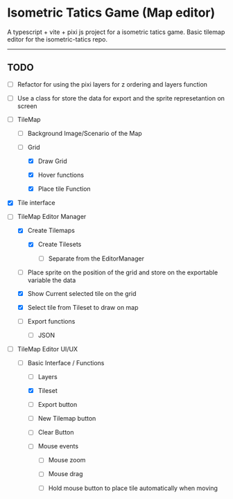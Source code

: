 # Isometric Tatics Game (Map editor)

A typescript + vite + pixi js project for a isometric tatics game. Basic tilemap editor for the isometric-tatics repo.

---

## TODO

- [ ] Refactor for using the pixi layers for z ordering and layers function

- [ ] Use a class for store the data for export and the sprite represetantion on screen

- [ ] TileMap
  
  - [ ] Background Image/Scenario of the Map
  
  - [ ] Grid
    
    - [x] Draw Grid 
    
    - [x] Hover functions
    
    - [x] Place tile Function

- [x] Tile interface

- [ ] TileMap Editor Manager
  
  - [x] Create Tilemaps
    
    - [x] Create Tilesets
      
      - [ ] Separate from the EditorManager
  
  - [ ] Place sprite on the position of the grid and store on the exportable variable the data
  
  - [x] Show Current selected tile on the grid
  
  - [x] Select tile from Tileset to draw on map
  
  - [ ] Export functions
    
    - [ ] JSON

- [ ] TileMap Editor UI/UX
  
  - [ ] Basic Interface / Functions
    
    - [ ] Layers
    
    - [x] Tileset
    
    - [ ] Export button
    
    - [ ] New Tilemap button
    
    - [ ] Clear Button
    
    - [ ] Mouse events
      
      - [ ] Mouse zoom
      
      - [ ] Mouse drag
      
      - [ ] Hold mouse button to place tile automatically when moving
